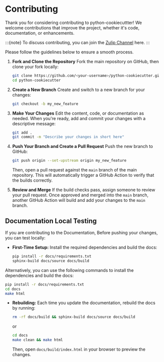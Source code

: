 # Contributing

Thank you for considering contributing to python-cookiecuttter! We welcome contributions that improve the project, whether it's code,
documentation, or enhancements.

:::{note}
To discuss contributing, you can join the [Zulip Channel](https://neuroinformatics.zulipchat.com/#narrow/channel/406003-Python-cookiecutter) here.
:::

Please follow the guidelines below to ensure a smooth process.

1. **Fork and Clone the Repository** Fork the main repository on
    GitHub, then clone your fork locally:

    ``` sh
    git clone https://github.com/<your-username>/python-cookiecutter.git
    cd python-cookiecutter
    ```

2. **Create a New Branch** Create and switch to a new branch for your
    changes:

    ``` sh
    git checkout -b my_new_feature
    ```

3. **Make Your Changes** Edit the content, code, or
    documentation as needed. When you're ready, add and commit your
    changes with a descriptive message:

    ``` sh
    git add .
    git commit -m "Describe your changes in short here"
    ```

4. **Push Your Branch and Create a Pull Request** Push the new branch
    to GitHub:

    ``` sh
    git push origin --set-upstream origin my_new_feature
    ```

    Then, open a pull request against the ``main`` branch of the main repository. This will automatically trigger a GitHub Action to verify that the builds correctly.

5. **Review and Merge** If the build checks pass, assign someone to review your pull request. Once approved and merged into the ``main`` branch, another GitHub Action will build and add your changes to the ``main`` branch.


## Documentation Local Testing

If you are contributing to the Documentation, Before pushing your changes, you can test locally:

-   **First-Time Setup:** Install the required dependencies and build
    the docs:

    ``` sh
    pip install -r docs/requirements.txt
    sphinx-build docs/source docs/build
    ```

Alternatively, you can use the following commands to install the
dependencies and build the docs:

 ``` sh
pip install -r docs/requirements.txt
cd docs
make html
```

- **Rebuilding:** Each time you update the documentation,
    rebuild the docs by running:

    ``` sh
    rm -rf docs/build && sphinx-build docs/source docs/build
    ```
    or

    ```sh
    cd docs
    make clean && make html
    ```

    Then, open `docs/build/index.html` in your browser to preview the changes.
